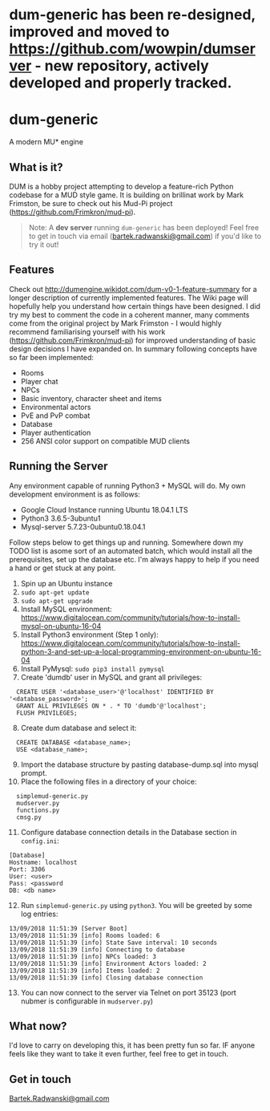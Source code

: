 # dum-generic has been re-designed, improved and moved to https://github.com/wowpin/dumserver - new repository, actively developed and properly tracked.










# dum-generic
A modern MU* engine

## What is it?
DUM is a hobby project attempting to develop a feature-rich Python codebase for a MUD style game. It is building on brillinat work by Mark Frimston, be sure to check out his Mud-Pi project (https://github.com/Frimkron/mud-pi).

> Note: A **dev server** running `dum-generic` has been deployed! Feel free to get in touch via email (bartek.radwanski@gmail.com) if you'd like to try it out!

## Features
Check out http://dumengine.wikidot.com/dum-v0-1-feature-summary for a longer description of currently implemented features. The Wiki page will hopefully help you understand how certain things have been designed. I did try my best to comment the code in a coherent manner, many comments come from the original project by Mark Frimston - I would highly recommend familiarising yourself with his work (https://github.com/Frimkron/mud-pi) for improved understanding of basic design decisions I have expanded on. In summary following concepts have so far been implemented:
* Rooms
* Player chat
* NPCs
* Basic inventory, character sheet and items
* Environmental actors
* PvE and PvP combat
* Database
* Player authentication
* 256 ANSI color support on compatible MUD clients

## Running the Server
Any environment capable of running Python3 + MySQL will do. My own development environment is as follows:
- Google Cloud Instance running Ubuntu 18.04.1 LTS
- Python3 3.6.5-3ubuntu1
- Mysql-server 5.7.23-0ubuntu0.18.04.1

Follow steps below to get things up and running. Somewhere down my TODO list is asome sort of an automated batch, which would install all the prerequisites, set up the database etc. I'm always happy to help if you need a hand or get stuck at any point.

1. Spin up an Ubuntu instance
2. `sudo apt-get update`
3. `sudo apt-get upgrade`
4. Install MySQL environment:
	https://www.digitalocean.com/community/tutorials/how-to-install-mysql-on-ubuntu-16-04
5. Install Python3 environment (Step 1 only):
	https://www.digitalocean.com/community/tutorials/how-to-install-python-3-and-set-up-a-local-programming-environment-on-ubuntu-16-04
6. Install PyMysql:
	`sudo pip3 install pymysql`
7. Create 'dumdb' user in MySQL and grant all privileges:
  ```
	CREATE USER '<database_user>'@'localhost' IDENTIFIED BY '<database_password>';
	GRANT ALL PRIVILEGES ON * . * TO 'dumdb'@'localhost';
	FLUSH PRIVILEGES;
  ```
8. Create dum database and select it:
  ```
	CREATE DATABASE <database_name>;
	USE <database_name>;
  ```
9. Import the database structure by pasting database-dump.sql into mysql prompt.
10. Place the following files in a directory of your choice:
  ```
	simplemud-generic.py
	mudserver.py
	functions.py
	cmsg.py
  ```
11. Configure database connection details in the Database section in `config.ini`:
```
[Database]
Hostname: localhost
Port: 3306
User: <user>
Pass: <password
DB: <db name>
```
12. Run `simplemud-generic.py` using `python3`. You will be greeted by some log entries:
```
13/09/2018 11:51:39 [Server Boot] 
13/09/2018 11:51:39 [info] Rooms loaded: 6
13/09/2018 11:51:39 [info] State Save interval: 10 seconds
13/09/2018 11:51:39 [info] Connecting to database
13/09/2018 11:51:39 [info] NPCs loaded: 3
13/09/2018 11:51:39 [info] Environment Actors loaded: 2
13/09/2018 11:51:39 [info] Items loaded: 2
13/09/2018 11:51:39 [info] Closing database connection
```
13. You can now connect to the server via Telnet on port 35123 (port nubmer is configurable in `mudserver.py`)

## What now?
I'd love to carry on developing this, it has been pretty fun so far. IF anyone feels like they want to take it even further, feel free to get in touch.

## Get in touch
Bartek.Radwanski@gmail.com

